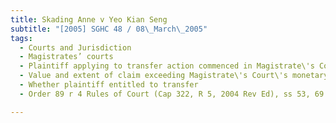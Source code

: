 ```yaml
---
title: Skading Anne v Yeo Kian Seng 
subtitle: "[2005] SGHC 48 / 08\_March\_2005"
tags:
  - Courts and Jurisdiction
  - Magistrates’ courts
  - Plaintiff applying to transfer action commenced in Magistrate\'s Court to District Court
  - Value and extent of claim exceeding Magistrate\'s Court\'s monetary limit
  - Whether plaintiff entitled to transfer
  - Order 89 r 4 Rules of Court (Cap 322, R 5, 2004 Rev Ed), ss 53, 69 Subordinate Courts Act (Cap 321, 1999 Rev Ed)

---
```



